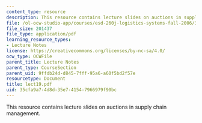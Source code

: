 ```yaml
---
content_type: resource
description: This resource contains lecture slides on auctions in supply chain management.
file: /ol-ocw-studio-app/courses/esd-260j-logistics-systems-fall-2006/35cfa9a74d8d35e741547966979f90bc_lect19.pdf
file_size: 201437
file_type: application/pdf
learning_resource_types:
- Lecture Notes
license: https://creativecommons.org/licenses/by-nc-sa/4.0/
ocw_type: OCWFile
parent_title: Lecture Notes
parent_type: CourseSection
parent_uid: 9ffdb24d-d845-7fff-95a6-a60f5bd2f57e
resourcetype: Document
title: lect19.pdf
uid: 35cfa9a7-4d8d-35e7-4154-7966979f90bc
---
```

This resource contains lecture slides on auctions in supply chain management.
